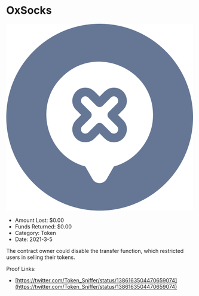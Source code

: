 # OxSocks
![OxSocks](/rektimages/OxSocks.png)
- Amount Lost: $0.00
- Funds Returned: $0.00
- Category: Token
- Date: 2021-3-5

The contract owner could disable the transfer function, which restricted users in selling their tokens.


Proof Links:
- [https://twitter.com/Token_Sniffer/status/1386163504470659074](https://twitter.com/Token_Sniffer/status/1386163504470659074)


